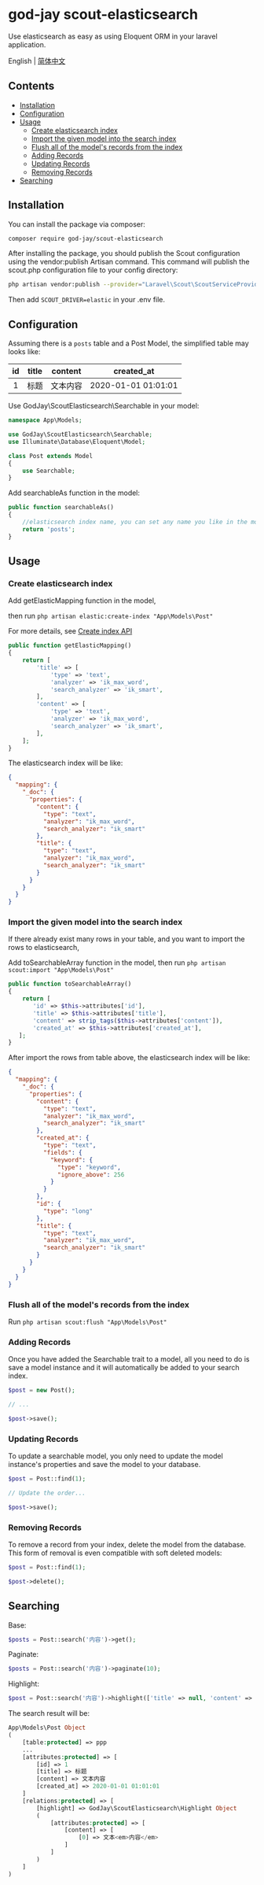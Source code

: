 # god-jay scout-elasticsearch

Use elasticsearch as easy as using Eloquent ORM in your laravel application.

English | [简体中文](README.zh-cn.md)

## Contents

- [Installation](#installation)
- [Configuration](#configuration)
- [Usage](#usage)
    * [Create elasticsearch index](#create-elasticsearch-index)
    * [Import the given model into the search index](#import-the-given-model-into-the-search-index)
    * [Flush all of the model's records from the index](#flush-all-of-the-model's-records-from-the-index)
    * [Adding Records](#adding-records)
    * [Updating Records](#updating-records)
    * [Removing Records](#removing-records)
- [Searching](#searching)


## Installation

You can install the package via composer:

``` bash
composer require god-jay/scout-elasticsearch
```

After installing the package, you should publish the Scout configuration using the vendor:publish Artisan command. This command will publish the scout.php configuration file to your config directory:

``` bash
php artisan vendor:publish --provider="Laravel\Scout\ScoutServiceProvider"
```

Then add `SCOUT_DRIVER=elastic` in your .env file.

## Configuration

Assuming there is a `posts` table and a Post Model, the simplified table may looks like:

| id | title | content | created_at |
| :---: | :---: | :---: | :---: |
| 1 | 标题 | 文本内容 | 2020-01-01 01:01:01 |

Use GodJay\ScoutElasticsearch\Searchable in your model:

```php
namespace App\Models;

use GodJay\ScoutElasticsearch\Searchable;
use Illuminate\Database\Eloquent\Model;

class Post extends Model
{
    use Searchable;
}
```

Add searchableAs function in the model:

```php
public function searchableAs()
{
    //elasticsearch index name, you can set any name you like in the model
    return 'posts';
}
```


## Usage

### Create elasticsearch index

Add getElasticMapping function in the model,
 
then run `php artisan elastic:create-index "App\Models\Post"` 

For more details, see [Create index API](https://www.elastic.co/guide/en/elasticsearch/reference/master/indices-create-index.html)
```php
public function getElasticMapping()
{
    return [
        'title' => [
            'type' => 'text',
            'analyzer' => 'ik_max_word',
            'search_analyzer' => 'ik_smart',
        ],
        'content' => [
            'type' => 'text',
            'analyzer' => 'ik_max_word',
            'search_analyzer' => 'ik_smart',
        ],
    ];
}
```
The elasticsearch index will be like:
```json
{
  "mapping": {
    "_doc": {
      "properties": {
        "content": {
          "type": "text",
          "analyzer": "ik_max_word",
          "search_analyzer": "ik_smart"
        },
        "title": {
          "type": "text",
          "analyzer": "ik_max_word",
          "search_analyzer": "ik_smart"
        }
      }
    }
  }
}
```

### Import the given model into the search index

If there already exist many rows in your table, and you want to import the rows to elasticsearch,

Add toSearchableArray function in the model, then run `php artisan scout:import "App\Models\Post"` 

```php
public function toSearchableArray()
{
    return [
       'id' => $this->attributes['id'],
       'title' => $this->attributes['title'],
       'content' => strip_tags($this->attributes['content']),
       'created_at' => $this->attributes['created_at'],
   ];
}
```
After import the rows from table above, the elasticsearch index will be like:
```json
{
  "mapping": {
    "_doc": {
      "properties": {
        "content": {
          "type": "text",
          "analyzer": "ik_max_word",
          "search_analyzer": "ik_smart"
        },
        "created_at": {
          "type": "text",
          "fields": {
            "keyword": {
              "type": "keyword",
              "ignore_above": 256
            }
          }
        },
        "id": {
          "type": "long"
        },
        "title": {
          "type": "text",
          "analyzer": "ik_max_word",
          "search_analyzer": "ik_smart"
        }
      }
    }
  }
}
```

### Flush all of the model's records from the index

Run `php artisan scout:flush "App\Models\Post"`

### Adding Records
Once you have added the Searchable trait to a model, all you need to do is save a model instance and it will automatically be added to your search index.
```php
$post = new Post();

// ...

$post->save();
``` 

### Updating Records
To update a searchable model, you only need to update the model instance's properties and save the model to your database.
```php
$post = Post::find(1);

// Update the order...

$post->save();
``` 

### Removing Records
To remove a record from your index, delete the model from the database. This form of removal is even compatible with soft deleted models:
```php
$post = Post::find(1);

$post->delete();
``` 

## Searching
Base:
```php
$posts = Post::search('内容')->get();
```

Paginate:
```php
$posts = Post::search('内容')->paginate(10);
```

Highlight:
```php
$post = Post::search('内容')->highlight(['title' => null, 'content' => null])->first();
```
The search result will be:
```php
App\Models\Post Object
(
    [table:protected] => ppp
    ...
    [attributes:protected] => [
        [id] => 1
        [title] => 标题
        [content] => 文本内容
        [created_at] => 2020-01-01 01:01:01
    ]
    [relations:protected] => [
        [highlight] => GodJay\ScoutElasticsearch\Highlight Object
        (
            [attributes:protected] => [
                [content] => [
                    [0] => 文本<em>内容</em>
                ]
            ]
        )
    ]
)

```